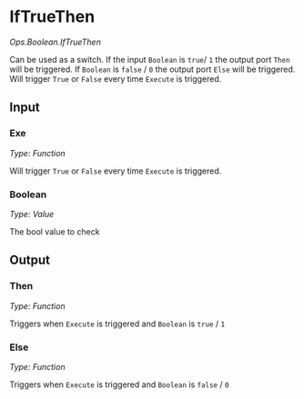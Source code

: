 # IfTrueThen

*Ops.Boolean.IfTrueThen*  

Can be used as a switch. If the input `Boolean` is `true`/ `1` the output port `Then` will be triggered. If `Boolean` is `false` / `0` the output port `Else` will be triggered.  
Will trigger `True` or `False` every time `Execute` is triggered.

## Input

### Exe

*Type: Function*

Will trigger `True` or `False` every time `Execute` is triggered.  

### Boolean

*Type: Value*  

The bool value to check

## Output

### Then

*Type: Function*  

Triggers when `Execute` is triggered and `Boolean` is `true` / `1`

### Else

*Type: Function*  

Triggers when `Execute` is triggered and `Boolean` is `false` / `0`
